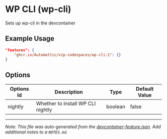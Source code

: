 
# WP CLI (wp-cli)

Sets up wp-cli in the devcontainer

## Example Usage

```json
"features": {
    "ghcr.io/Automattic/vip-codespaces/wp-cli:1": {}
}
```

## Options

| Options Id | Description | Type | Default Value |
|-----|-----|-----|-----|
| nightly | Whether to install WP CLI nightly | boolean | false |



---

_Note: This file was auto-generated from the [devcontainer-feature.json](https://github.com/Automattic/vip-codespaces/blob/main/features/src/wp-cli/devcontainer-feature.json).  Add additional notes to a `NOTES.md`._
